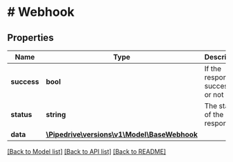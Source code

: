 # # Webhook

## Properties

Name | Type | Description | Notes
------------ | ------------- | ------------- | -------------
**success** | **bool** | If the response is successful or not | [optional]
**status** | **string** | The status of the response | [optional]
**data** | [**\Pipedrive\versions\v1\Model\BaseWebhook**](BaseWebhook.md) |  | [optional]

[[Back to Model list]](../../README.md#models) [[Back to API list]](../../README.md#endpoints) [[Back to README]](../../README.md)
